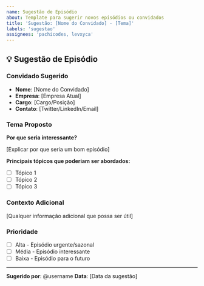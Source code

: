 ```yaml
---
name: Sugestão de Episódio
about: Template para sugerir novos episódios ou convidados
title: 'Sugestão: [Nome do Convidado] - [Tema]'
labels: 'sugestao'
assignees: 'pachicodes, levxyca'
---
```


## 💡 Sugestão de Episódio

### Convidado Sugerido

- **Nome**: [Nome do Convidado]
- **Empresa**: [Empresa Atual]
- **Cargo**: [Cargo/Posição]
- **Contato**: [Twitter/LinkedIn/Email]

### Tema Proposto

**Por que seria interessante?**

[Explicar por que seria um bom episódio]

**Principais tópicos que poderiam ser abordados:**

- [ ] Tópico 1
- [ ] Tópico 2
- [ ] Tópico 3

### Contexto Adicional

[Qualquer informação adicional que possa ser útil]

### Prioridade

- [ ] Alta - Episódio urgente/sazonal
- [ ] Média - Episódio interessante
- [ ] Baixa - Episódio para o futuro

---

**Sugerido por**: @username
**Data**: [Data da sugestão]
